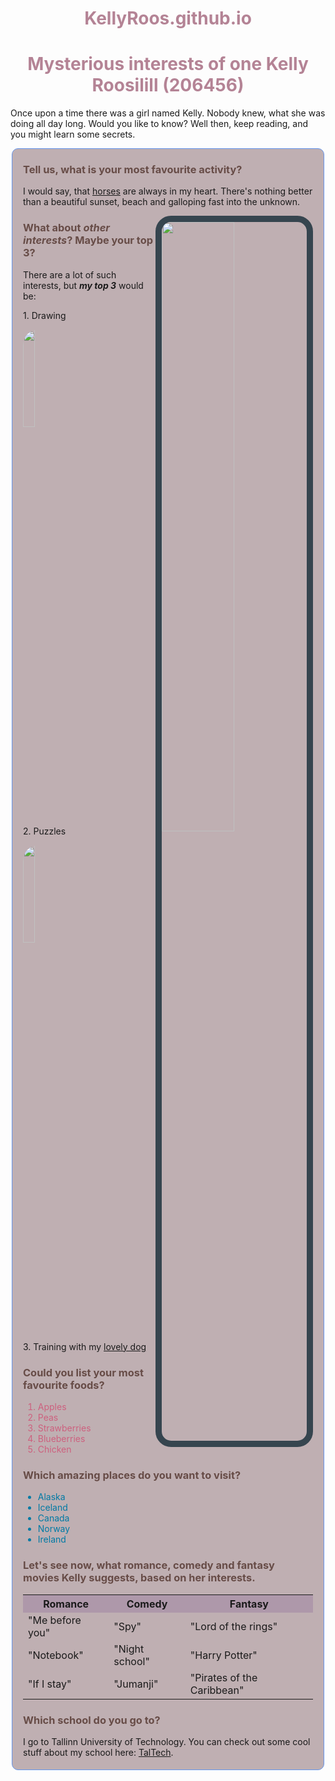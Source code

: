 # KellyRoos.github.io
<style>
h1 {
  text-align: center;
  color: #B48395
}
h3 {
  color: #674C47
}
.food {
  color: 	#CD607E
}
.places {
  color: 	#007AA5
}
#horseImg {
  float: right;
  border: solid;
  border-width: 10px;
  border-color: #36454F;
  border-radius: 25px;
}
.interests {
  background-color: #BFAFB2;
  border: solid;
  border-width: 1px;
  border-color: CornflowerBlue;
  margin: 0px 2px 15px 2px;
  padding: 0px 17px 5px 17px;
  border-radius: 10px;
}
#draw {
  border-radius: 25px;
}
#puzzle {
  border-radius: 25px;
}
.head {
  background-color: #AE98AA;
}
</style>

<div>
  <h1>Mysterious interests of one Kelly Roosilill (206456)</h1>
  <p>Once upon a time there was a girl named Kelly. Nobody knew,
    what she was doing all day long. Would you like to know? Well
    then, keep reading, and you might learn some secrets.</p>
</div>
<div class="interests">
    <h3>Tell us, what is your most favourite activity?</h3>
    <p>I would say, that <a href="https://www.nationalgeographic.com/animals/mammals/h/horse/">horses</a> are always in my heart. There's
      nothing better than a beautiful sunset, beach and galloping
      fast into the unknown.</p>
  <img src="https://cdn.pixabay.com/photo/2020/08/10/19/15/horse-5478605_1280.jpg" id="horseImg" width="50%" />
  <h3>What about <em>other interests</em>? Maybe your top 3?</h3>
  <p>There are a lot of such interests, but <em><b>my top 3</b></em> would be:
    </p>
    <p>1. Drawing</p>
    <img src="https://cdn.pixabay.com/photo/2016/06/29/08/50/pencil-1486278_1280.jpg" id="draw" width="20%" />
    <p>2. Puzzles</p>
  <img src="https://cdn.pixabay.com/photo/2018/03/13/22/53/puzzle-3223941_1280.jpg" id="puzzle" width="20%" />
    <p>3. Training with my 
      <a href="https://dogtime.com/dog-breeds/golden-retriever#/slide/3">lovely dog 
      </a>
    </p>
  <h3>Could you list your most favourite foods?</h3>
  <p>
  <ol> 
    <li class="food">Apples</li>
    <li class="food">Peas</li>
    <li class="food">Strawberries</li>
    <li class="food">Blueberries</li>
    <li class="food">Chicken</li>
  </ol>
  </p>
  <h3>Which amazing places do you want to visit?</h3>
  <p>
    <ul>
      <li class="places">Alaska</li>
      <li class="places">Iceland</li>
      <li class="places">Canada</li>
      <li class="places">Norway</li>
      <li class="places">Ireland</li>
    </ul>
  </p>
  <h3>Let's see now, what romance, comedy and fantasy movies Kelly suggests, based on her interests.</h3>
  <p>
    <table>
      <tr class="head">
        <th>Romance</th>
        <th>Comedy</th>
        <th>Fantasy</th>
      </tr>
      <tr>
        <td>"Me before you"</td>
        <td>"Spy"</td>
        <td>"Lord of the rings"</td>
      </tr>
      <tr>
        <td>"Notebook"</td>
        <td>"Night school"</td>
        <td>"Harry Potter"</td>
      </tr>
      <tr>
        <td>"If I stay"</td>
        <td>"Jumanji"</td>
        <td>"Pirates of the Caribbean"</td>
      </tr>
  </table>
  <h3>Which school do you go to?</h3>
  <p>I go to Tallinn University of Technology. You can check out some cool stuff about my school here: <a href="https://taltech.ee/">TalTech</a>.
  </p>
